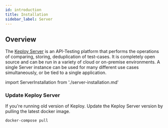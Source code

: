 ```yaml
---
id: introduction
title: Installation
sidebar_label: Server
---
```


## Overview

The [Keploy Server](https://github.com/keploy/keploy) is an API-Testing platform that performs the operations of comparing, storing, deduplication of test-cases.
It is completely open source and can be run in a variety of cloud or on-premise environments.
A single Server instance can be used for many different use cases simultaneously, or be tied to a single application.


import ServerInstallation from './server-installation.md'

<ServerInstallation/>


### Update Keploy Server

If you're running old version of Keploy. Update the Keploy Server version by pulling the latest docker image.

```shell
docker-compose pull
```